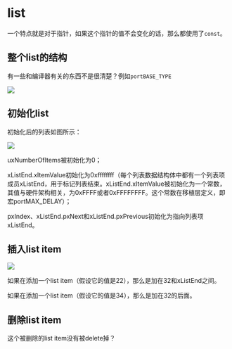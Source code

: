 # list

一个特点就是对于指针，如果这个指针的值不会变化的话，那么都使用了`const`。

## 整个list的结构

有一些和编译器有关的东西不是很清楚？例如`portBASE_TYPE`

![](http://oklbfi1yj.bkt.clouddn.com/%E6%88%91%E5%AF%B9FreeRTOS%E7%9A%84%E6%BA%90%E7%A0%81%E5%88%86%E6%9E%90/list/1.png)

## 初始化list

初始化后的列表如图所示：

![](http://oklbfi1yj.bkt.clouddn.com/%E6%88%91%E5%AF%B9FreeRTOS%E7%9A%84%E6%BA%90%E7%A0%81%E5%88%86%E6%9E%90/list/2.png)

uxNumberOfItems被初始化为0；

xListEnd.xItemValue初始化为0xffffffff（每个列表数据结构体中都有一个列表项成员xListEnd，用于标记列表结束。xListEnd.xItemValue被初始化为一个常数，其值与硬件架构相关，为0xFFFF或者0xFFFFFFFF。这个常数在移植层定义，即宏portMAX_DELAY）；

pxIndex、xListEnd.pxNext和xListEnd.pxPrevious初始化为指向列表项xListEnd。

## 插入list item

![](http://oklbfi1yj.bkt.clouddn.com/%E6%88%91%E5%AF%B9FreeRTOS%E7%9A%84%E6%BA%90%E7%A0%81%E5%88%86%E6%9E%90/list/3.png)

如果在添加一个list item（假设它的值是22），那么是加在32和xListEnd之间。

如果在添加一个list item（假设它的值是34），那么是加在32的后面。

## 删除list item

这个被删除的list item没有被delete掉？

